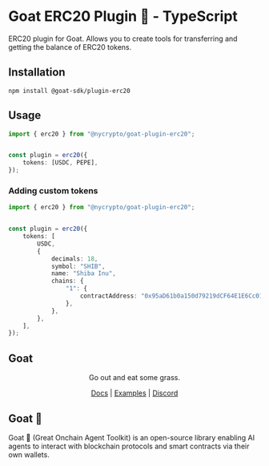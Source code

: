 # Goat ERC20 Plugin 🐐 - TypeScript

ERC20 plugin for Goat. Allows you to create tools for transferring and getting the balance of ERC20 tokens.

## Installation
```
npm install @goat-sdk/plugin-erc20
```

## Usage

```typescript
import { erc20 } from "@nycrypto/goat-plugin-erc20";


const plugin = erc20({
    tokens: [USDC, PEPE],
});
```

### Adding custom tokens
```typescript
import { erc20 } from "@nycrypto/goat-plugin-erc20";


const plugin = erc20({
    tokens: [
        USDC,
        {
            decimals: 18,
            symbol: "SHIB",
            name: "Shiba Inu",
            chains: {
                "1": {
                    contractAddress: "0x95aD61b0a150d79219dCF64E1E6Cc01f0B64C4cE",
                },
            },
        },
    ],
});
```

## Goat

<div align="center">
Go out and eat some grass.

[Docs](https://ohmygoat.dev) | [Examples](https://github.com/goat-sdk/goat/tree/main/typescript/examples) | [Discord](https://discord.gg/goat-sdk)</div>

## Goat 🐐
Goat 🐐 (Great Onchain Agent Toolkit) is an open-source library enabling AI agents to interact with blockchain protocols and smart contracts via their own wallets.
